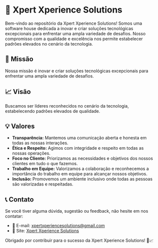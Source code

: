 # 🚀 Xpert Xperience Solutions 

Bem-vindo ao repositório da Xpert Xperience Solutions! Somos uma software house dedicada a inovar e criar soluções tecnológicas excepcionais para enfrentar uma ampla variedade de desafios. Nosso compromisso com a qualidade e excelência nos permite estabelecer padrões elevados no cenário da tecnologia.

## 🎯 Missão
Nossa missão é inovar e criar soluções tecnológicas excepcionais para enfrentar uma ampla variedade de desafios.

## 📈 Visão
Buscamos ser líderes reconhecidos no cenário da tecnologia, estabelecendo padrões elevados de qualidade.

## 💡 Valores
- **Transparência:** Mantemos uma comunicação aberta e honesta em todas as nossas interações.
- **Ética e Respeito:** Agimos com integridade e respeito em todas as nossas operações.
- **Foco no Cliente:** Priorizamos as necessidades e objetivos dos nossos clientes em tudo o que fazemos.
- **Trabalho em Equipe:** Valorizamos a colaboração e reconhecemos a importância do trabalho em equipe para alcançar nossos objetivos.
- **Inclusão:** Promovemos um ambiente inclusivo onde todas as pessoas são valorizadas e respeitadas.

## 📞 Contato
Se você tiver alguma dúvida, sugestão ou feedback, não hesite em nos contatar:

- 📧 E-mail: [xpertxperiencesolutions@gmail.com](mailto:xpertxperiencesolutions@gmail.com)
- 🔗 Site: [Xpert Xperience Solutions](https://example.com)

Obrigado por contribuir para o sucesso da Xpert Xperience Solutions! 🚀📈
